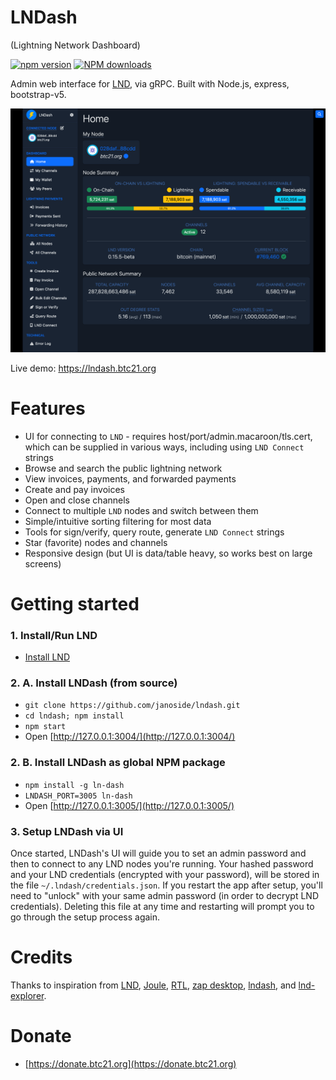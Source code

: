 # LNDash

(Lightning Network Dashboard)

[![npm version][npm-ver-img]][npm-ver-url] [![NPM downloads][npm-dl-img]][npm-dl-url]

Admin web interface for [LND](https://github.com/lightningnetwork/lnd), via gRPC. Built with Node.js, express, bootstrap-v5.

![](docs/screenshots/dashboard.png)

Live demo: https://lndash.btc21.org

# Features

* UI for connecting to `LND` - requires host/port/admin.macaroon/tls.cert, which can be supplied in various ways, including using `LND Connect` strings
* Browse and search the public lightning network
* View invoices, payments, and forwarded payments
* Create and pay invoices
* Open and close channels
* Connect to multiple `LND` nodes and switch between them
* Simple/intuitive sorting filtering for most data
* Tools for sign/verify, query route, generate `LND Connect` strings
* Star (favorite) nodes and channels
* Responsive design (but UI is data/table heavy, so works best on large screens)


# Getting started

### 1. Install/Run LND

* [Install LND](https://github.com/lightningnetwork/lnd/blob/master/docs/INSTALL.md)


### 2. A. Install LNDash (from source)

* `git clone https://github.com/janoside/lndash.git`
* `cd lndash; npm install`
* `npm start`
* Open [http://127.0.0.1:3004/](http://127.0.0.1:3004/)

### 2. B. Install LNDash as global NPM package

* `npm install -g ln-dash`
* `LNDASH_PORT=3005 ln-dash`
* Open [http://127.0.0.1:3005/](http://127.0.0.1:3005/)

### 3. Setup LNDash via UI

Once started, LNDash's UI will guide you to set an admin password and then to connect to any LND nodes you're running. Your hashed password and your LND credentials (encrypted with your password), will be stored in the file `~/.lndash/credentials.json`. If you restart the app after setup, you'll need to "unlock" with your same admin password (in order to decrypt LND credentials). Deleting this file at any time and restarting will prompt you to go through the setup process again.


# Credits

Thanks to inspiration from [LND](https://github.com/lightningnetwork/lnd), [Joule](https://lightningjoule.com/), [RTL](https://github.com/ShahanaFarooqui/RTL), [zap desktop](https://github.com/LN-Zap/zap-desktop), [lndash](https://github.com/djmelik/lndash), and [lnd-explorer](https://github.com/altangent/lnd-explorer).

# Donate

* [https://donate.btc21.org](https://donate.btc21.org)



[npm-ver-img]: https://img.shields.io/npm/v/lndash.svg?style=flat
[npm-ver-url]: https://www.npmjs.com/package/lndash
[npm-dl-img]: http://img.shields.io/npm/dm/lndash.svg?style=flat
[npm-dl-url]: https://npmcharts.com/compare/lndash?minimal=true
